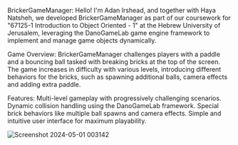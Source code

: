 BrickerGameManager: 
Hello! I'm Adan Irshead, and together with Haya Natsheh, we developed BrickerGameManager as part of our coursework for "67125-1 Introduction to Object Oriented - 1" at the Hebrew University of Jerusalem,
leveraging the DanoGameLab game engine framework to implement and manage game objects dynamically.

Game Overview: 
BrickerGameManager challenges players with a paddle and a bouncing ball tasked with breaking bricks at the top of the screen.
The game increases in difficulty with various levels, introducing different behaviors for the bricks, such as spawning additional balls, camera effects and adding extra paddle.

Features: 
Multi-level gameplay with progressively challenging scenarios.
Dynamic collision handling using the DanoGameLab framework.
Special brick behaviors like multiple ball spawns and camera effects.
Simple and intuitive user interface for maximum playability.

![Screenshot 2024-05-01 003142](https://github.com/AI174/Ex2/assets/159155481/3cea2d33-f585-482b-b528-1b09c7dc4fc5)
